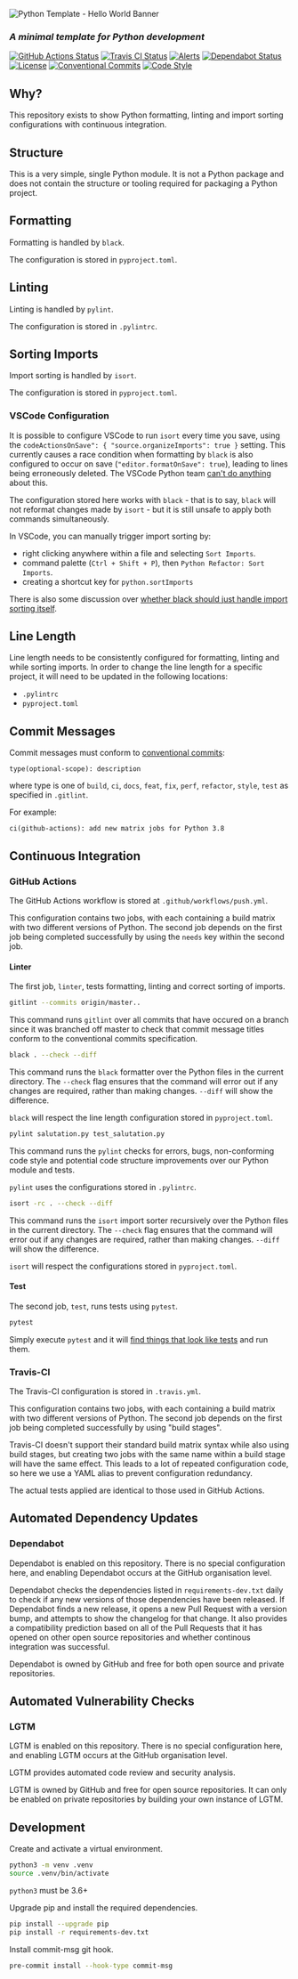 ![Python Template - Hello World Banner](https://raw.githubusercontent.com/linz/template-python-hello-world/badges/docs/_static/banner.png)

### _A minimal template for Python development_

[![GitHub Actions Status](https://github.com/linz/template-python-hello-world/workflows/Build/badge.svg)](https://github.com/linz/template-python-hello-world/actions)
[![Travis CI Status](https://badgen.net/travis/linz/template-python-hello-world/master?icon=travis&label=Travis&labelColor=2e3a44&color=3dc64b)](https://travis-ci.com/linz/template-python-hello-world)
[![Alerts](https://badgen.net/lgtm/alerts/g/linz/template-python-hello-world?icon=lgtm&labelColor=2e3a44&label=Alerts&color=3dc64b)](https://lgtm.com/projects/g/linz/template-python-hello-world/context:python)
[![Dependabot Status](https://badgen.net/dependabot/linz/template-python-hello-world?icon=dependabot&labelColor=2e3a44&color=blue)](https://dependabot.com)
[![License](https://badgen.net/github/license/linz/template-python-hello-world?labelColor=2e3a44&label=License)](https://github.com/linz/template-python-hello-world/blob/master/LICENSE)
[![Conventional Commits](https://badgen.net/badge/Commits/conventional?labelColor=2e3a44&color=EC5772)](https://conventionalcommits.org)
[![Code Style](https://badgen.net/badge/Code%20Style/black?labelColor=2e3a44&color=000000)](https://github.com/psf/black)

## Why?

This repository exists to show Python formatting, linting and import sorting configurations with continuous integration.

## Structure

This is a very simple, single Python module. It is not a Python package and does not contain the structure or tooling required for packaging a Python project.

## Formatting

Formatting is handled by `black`.

The configuration is stored in `pyproject.toml`.

## Linting

Linting is handled by `pylint`.

The configuration is stored in `.pylintrc`.

## Sorting Imports

Import sorting is handled by `isort`.

The configuration is stored in `pyproject.toml`.

### VSCode Configuration

It is possible to configure VSCode to run `isort` every time you save, using the `codeActionsOnSave": { "source.organizeImports": true }` setting. This currently causes a race condition when formatting by `black` is also configured to occur on save (`"editor.formatOnSave": true`), leading to lines being erroneously deleted. The VSCode Python team [can't do anything](https://github.com/Microsoft/vscode-python/issues/2301) about this.

The configuration stored here works with `black` - that is to say, `black` will not reformat changes made by `isort` - but it is still unsafe to apply both commands simultaneously.

In VSCode, you can manually trigger import sorting by:

* right clicking anywhere within a file and selecting `Sort Imports`.
* command palette (`Ctrl + Shift + P`), then `Python Refactor: Sort Imports`.
* creating a shortcut key for `python.sortImports`

There is also some discussion over [whether black should just handle import sorting itself](https://github.com/psf/black/issues/333).

## Line Length

Line length needs to be consistently configured for formatting, linting and while sorting imports. In order to change the line length for a specific project, it will need to be updated in the following locations:

* `.pylintrc`
* `pyproject.toml`

## Commit Messages

Commit messages must conform to [conventional commits](https://www.conventionalcommits.org/):

```
type(optional-scope): description
```

where type is one of `build`, `ci`, `docs`, `feat`, `fix`, `perf`, `refactor`, `style`, `test` as specified in `.gitlint`.

For example:

```
ci(github-actions): add new matrix jobs for Python 3.8
```

## Continuous Integration

### GitHub Actions

The GitHub Actions workflow is stored at `.github/workflows/push.yml`.

This configuration contains two jobs, with each containing a build matrix with two different versions of Python. The second job depends on the first job being completed successfully by using the `needs` key within the second job.

#### Linter

The first job, `linter`, tests formatting, linting and correct sorting of imports.

```bash
gitlint --commits origin/master..
```

This command runs `gitlint` over all commits that have occured on a branch since it was branched off master to check that commit message titles conform to the conventional commits specification.

```bash
black . --check --diff
```

This command runs the `black` formatter over the Python files in the current directory. The `--check` flag ensures that the command will error out if any changes are required, rather than making changes. `--diff` will show the difference.

`black` will respect the line length configuration stored in `pyproject.toml`.

```bash
pylint salutation.py test_salutation.py
```

This command runs the `pylint` checks for errors, bugs, non-conforming code style and potential code structure improvements over our Python module and tests.

`pylint` uses the configurations stored in `.pylintrc`.

```bash
isort -rc . --check --diff
```

This command runs the `isort` import sorter recursively over the Python files in the current directory. The `--check` flag ensures that the command will error out if any changes are required, rather than making changes. `--diff` will show the difference.

`isort` will respect the configurations stored in `pyproject.toml`.

#### Test

The second job, `test`, runs tests using `pytest`.

```bash
pytest
```

Simply execute `pytest` and it will [find things that look like tests](http://doc.pytest.org/en/latest/goodpractices.html#conventions-for-python-test-discovery) and run them.

### Travis-CI

The Travis-CI configuration is stored in `.travis.yml`.

This configuration contains two jobs, with each containing a build matrix with two different versions of Python. The second job depends on the first job being completed successfully by using "build stages".

Travis-CI doesn't support their standard build matrix syntax while also using build stages, but creating two jobs with the same name within a build stage will have the same effect. This leads to a lot of repeated configuration code, so here we use a YAML alias to prevent configuration redundancy.

The actual tests applied are identical to those used in GitHub Actions.

## Automated Dependency Updates

### Dependabot

Dependabot is enabled on this repository. There is no special configuration here, and enabling Dependabot occurs at the GitHub organisation level.

Dependabot checks the dependencies listed in `requirements-dev.txt` daily to check if any new versions of those dependencies have been released. If Dependabot finds a new release, it opens a new Pull Request with a version bump, and attempts to show the changelog for that change. It also provides a compatibility prediction based on all of the Pull Requests that it has opened on other open source repositories and whether continous integration was successful.

Dependabot is owned by GitHub and free for both open source and private repositories.

## Automated Vulnerability Checks

### LGTM

LGTM is enabled on this repository. There is no special configuration here, and enabling LGTM occurs at the GitHub organisation level.

LGTM provides automated code review and security analysis.

LGTM is owned by GitHub and free for open source repositories. It can only be enabled on private repositories by building your own instance of LGTM.

## Development

Create and activate a virtual environment.

```bash
python3 -m venv .venv
source .venv/bin/activate
```

`python3` must be 3.6+

Upgrade pip and install the required dependencies.

```bash
pip install --upgrade pip
pip install -r requirements-dev.txt
```

Install commit-msg git hook.

```bash
pre-commit install --hook-type commit-msg
```
